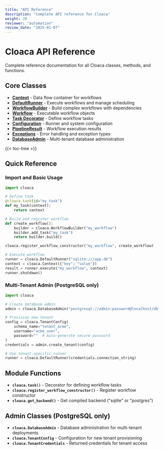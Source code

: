 ```yaml
---
title: "API Reference"
description: "Complete API reference for Cloaca"
weight: 30
reviewer: "automation"
review_date: "2025-01-07"
---
```


# Cloaca API Reference

Complete reference documentation for all Cloaca classes, methods, and functions.

## Core Classes

- **[Context](context/)** - Data flow container for workflows
- **[DefaultRunner](runner/)** - Execute workflows and manage scheduling
- **[WorkflowBuilder](workflow-builder/)** - Build complex workflows with dependencies
- **[Workflow](workflow/)** - Executable workflow objects
- **[Task Decorator](task/)** - Define workflow tasks
- **[Configuration](configuration/)** - Runner and system configuration
- **[PipelineResult](pipeline-result/)** - Workflow execution results
- **[Exceptions](exceptions/)** - Error handling and exception types
- **[DatabaseAdmin](database-admin/)** - Multi-tenant database administration

{{< toc-tree >}}

## Quick Reference

### Import and Basic Usage
```python
import cloaca

# Define task
@cloaca.task(id="my_task")
def my_task(context):
    return context

# Build and register workflow
def create_workflow():
    builder = cloaca.WorkflowBuilder("my_workflow")
    builder.add_task("my_task")
    return builder.build()

cloaca.register_workflow_constructor("my_workflow", create_workflow)

# Execute workflow
runner = cloaca.DefaultRunner("sqlite:///app.db")
context = cloaca.Context({"key": "value"})
result = runner.execute("my_workflow", context)
runner.shutdown()
```

### Multi-Tenant Admin (PostgreSQL only)
```python
import cloaca

# Create database admin
admin = cloaca.DatabaseAdmin("postgresql://admin:password@localhost/db")

# Provision new tenant
config = cloaca.TenantConfig(
    schema_name="tenant_acme",
    username="acme_user",
    password=""  # Auto-generate secure password
)
credentials = admin.create_tenant(config)

# Use tenant-specific runner
runner = cloaca.DefaultRunner(credentials.connection_string)
```

## Module Functions

- **`cloaca.task()`** - Decorator for defining workflow tasks
- **`cloaca.register_workflow_constructor()`** - Register workflow constructor
- **`cloaca.get_backend()`** - Get compiled backend ("sqlite" or "postgres")

## Admin Classes (PostgreSQL only)

- **`cloaca.DatabaseAdmin`** - Database administration for multi-tenant deployments
- **`cloaca.TenantConfig`** - Configuration for new tenant provisioning
- **`cloaca.TenantCredentials`** - Returned credentials for tenant access
